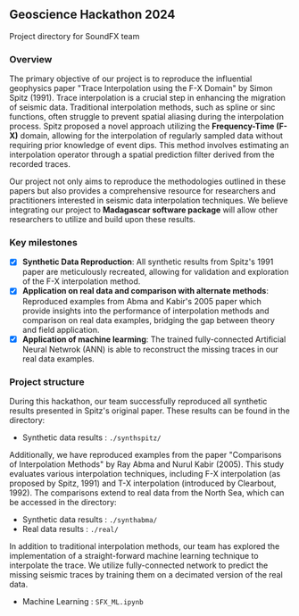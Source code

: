 ## Geoscience Hackathon 2024

Project directory for SoundFX team

### Overview

The primary objective of our project is to reproduce the influential geophysics paper "Trace Interpolation using the F-X Domain" by Simon Spitz (1991). Trace interpolation is a crucial step in enhancing the migration of seismic data. Traditional interpolation methods, such as spline or sinc functions, often struggle to prevent spatial aliasing during the interpolation process. Spitz proposed a novel approach utilizing the **Frequency-Time (F-X)** domain, allowing for the interpolation of regularly sampled data without requiring prior knowledge of event dips. This method involves estimating an interpolation operator through a spatial prediction filter derived from the recorded traces.

Our project not only aims to reproduce the methodologies outlined in these papers but also provides a comprehensive resource for researchers and practitioners interested in seismic data interpolation techniques. We believe integrating our project to **Madagascar software package** will allow other researchers to utilize and build upon these results.

###  Key milestones

- [x] **Synthetic Data Reproduction**: All synthetic results from Spitz's 1991 paper are meticulously recreated, allowing for validation and exploration of the F-X interpolation method.
- [X] **Application on real data and comparison with alternate methods**: Reproduced examples from Abma and Kabir's 2005 paper which provide insights into the performance of  interpolation methods and comparison on real data examples, bridging the gap between theory and field application.
- [X] **Application of machine learming**: The trained fully-connected Artificial Neural Netwrok (ANN) is able to reconstruct the missing traces in our real data examples.

### Project structure

During this hackathon, our team successfully reproduced all synthetic results presented in Spitz's original paper. These results can be found in the directory:

* Synthetic data results : ```./synthspitz/```

Additionally, we have reproduced examples from the paper "Comparisons of Interpolation Methods" by Ray Abma and Nurul Kabir (2005). This study evaluates various interpolation techniques, including F-X interpolation (as proposed by Spitz, 1991) and T-X interpolation (introduced by Clearbout, 1992). The comparisons extend to real data from the North Sea, which can be accessed in the directory:

* Synthetic data results : ```./synthabma/```
* Real data results      : ```./real/```

In addition to traditional interpolation methods, our team has explored the implementation of a straight-forward machine learning technique to interpolate the trace. We utilize fully-connected network to predict the missing seismic traces by training them on a decimated version of the real data.

* Machine Learning      :  ```SFX_ML.ipynb```

